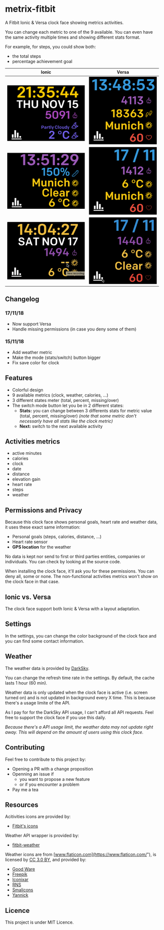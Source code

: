 # metrix-fitbit
A Fitbit Ionic & Versa clock face showing metrics activities.

You can change each metric to one of the 9 available. You can even have the same activity multiple times and showing different stats format.

For example, for steps, you could show both:

* the total steps
* percentage achievement goal

| Ionic | Versa |
|----------|:-------------:|
| ![ionic.png](screenshots/ionic.png) | ![versa.png](screenshots/versa.png) |
| ![ionic2.png](screenshots/ionic2.png) | ![versa2.png](screenshots/versa2.png) |
| ![ionic.gif](screenshots/ionic.gif) |![versa.gif](screenshots/versa.gif) |

## Changelog

### 17/11/18

* Now support Versa
* Handle missing permissions (in case you deny some of them)

### 15/11/18
* Add weather metric
* Make the mode (stats/switch) button bigger
* Fix save color for clock

## Features

* Colorful design
* 9 available metrics (clock, weather, calories, ...)
* 3 different states meter (total, percent, missing/over)
* The switch mode button let you be in 2 different states:
  * **Stats:** you can change between 3 differents stats for metric value (total, percent, missing/over) _(note that some metric don't necessarly have all stats like the clock metric)_
  * **Next:** switch to the next available activity

## Activities metrics

* active minutes
* calories
* clock
* date
* distance
* elevation gain
* heart rate
* steps
* weather

## Permissions and Privacy

Because this clock face shows personal goals, heart rate and weather data, it uses these exact same information:

* Personal goals (steps, calories, distance, ...)
* Heart rate sensor
* **GPS location** for the weather

No data is kept nor send to first or third parties entities, companies or individuals. You can check by looking at the source code.

When installing the clock face, it'll ask you for these permissions. You can deny all, some or none. The non-functional activities metrics won't show on the clock face in that case.

## Ionic vs. Versa

The clock face support both Ionic & Versa with a layout adaptation.

## Settings

In the settings, you can change the color background of the clock face and you can find some contact information.

## Weather

The weather data is provided by [DarkSky](https://darksky.net).

You can change the refresh time rate in the settings. By default, the cache lasts 1 hour (60 min).

Weather data is only updated when the clock face is active (i.e. screen turned on) and is not updated in background every X time. This is because there's a usage limite of the API.

As I pay for for the DarkSky API usage, I can't afford all API requests. Feel free to support the clock face if you use this daily.

_Because there's a API usage limit, the weather data may not update right away. This will depend on the amount of users using this clock face._

## Contributing

Feel free to contribute to this project by:

* Opening a PR with a change proposition
* Openning an issue if
  * you want to propose a new feature
  * or if you encounter a problem
* Pay me a tea

## Resources

Acitivities icons are provided by:

* [Fitbit's icons](https://github.com/Fitbit/sdk-design-assets)

Weather API wrapper is provided by:

* [fitbit-weather](https://github.com/gregoiresage/fitbit-weather)

Weather icons are from [www.flaticon.com](https://www.flaticon.com/"), is licensed by [CC 3.0 BY](http://creativecommons.org/licenses/by/3.0), and provided by:

* [Good Ware](https://www.flaticon.com/authors/good-ware)
* [Freepik](https://www.freepik.com)
* [Iconixar](https://www.flaticon.com/authors/iconixar)
* [RNS](https://www.flaticon.com/authors/rns)
* [Smalicons](https://www.flaticon.com/authors/smashicons)
* [Yannick](https://www.flaticon.com/authors/yannick)

## Licence

This project is under MIT Licence.
